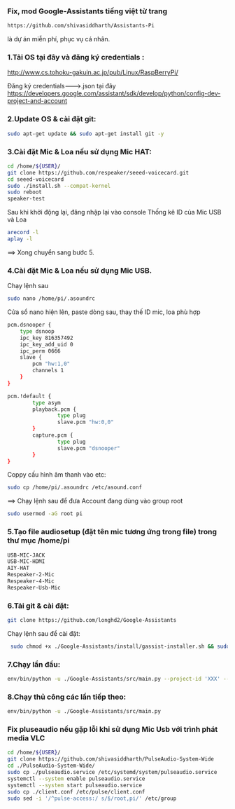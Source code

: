

### Fix, mod Google-Assistants tiếng việt từ trang 
```sh
https://github.com/shivasiddharth/Assistants-Pi
```
là dự án  miễn phí, phục vụ cá nhân.
### 1.Tải OS tại đây và đăng ký credentials :

http://www.cs.tohoku-gakuin.ac.jp/pub/Linux/RaspBerryPi/

Đăng ký credentials--->.json tại đây
https://developers.google.com/assistant/sdk/develop/python/config-dev-project-and-account  

### 2.Update OS & cài đặt git:
```sh
sudo apt-get update && sudo apt-get install git -y
```
### 3.Cài đặt Mic & Loa nếu sử dụng Mic HAT:
```sh
cd /home/${USER}/
git clone https://github.com/respeaker/seeed-voicecard.git
cd seeed-voicecard
sudo ./install.sh --compat-kernel
sudo reboot
speaker-test
```
Sau khi khởi động lại, đăng nhập lại vào console
Thống kê ID của Mic USB và Loa
```sh
arecord -l
aplay -l
```
==> Xong chuyển sang bước 5.
### 4.Cài đặt Mic & Loa nếu sử dụng Mic USB.
Chạy lệnh sau
```sh
sudo nano /home/pi/.asoundrc
```
Cửa sổ nano hiện lên, paste dòng sau, thay thế ID mic, loa phù hợp

```sh
pcm.dsnooper {
    type dsnoop
    ipc_key 816357492
    ipc_key_add_uid 0
    ipc_perm 0666
    slave {
        pcm "hw:1,0"
        channels 1
    }
}

pcm.!default {
        type asym
        playback.pcm {
                type plug
                slave.pcm "hw:0,0"
        }
        capture.pcm {
                type plug
                slave.pcm "dsnooper"
        }
}

```
Coppy cấu hình âm thanh vào etc:
```sh
sudo cp /home/pi/.asoundrc /etc/asound.conf
```
==> Chạy lệnh sau để đưa Account đang dùng  vào group root
```sh
sudo usermod -aG root pi
```
### 5.Tạo file audiosetup (đặt tên mic tương ứng trong file) trong thư mục /home/pi
```sh
USB-MIC-JACK
USB-MIC-HDMI
AIY-HAT
Respeaker-2-Mic
Respeaker-4-Mic
Respeaker-Usb-Mic
```
### 6.Tải git & cài đặt:
```sh
git clone https://github.com/longhd2/Google-Assistants
```
Chạy lệnh sau để cài đặt:
```sh
 sudo chmod +x ./Google-Assistants/install/gassist-installer.sh && sudo  ./Google-Assistants/install/gassist-installer.sh
```
### 7.Chạy lần đầu:
```sh
env/bin/python -u ./Google-Assistants/src/main.py --project-id 'XXX' --device-model-id 'XXX'
```
### 8.Chạy thủ công các lần tiếp theo:
```sh
env/bin/python -u ./Google-Assistants/src/main.py
```
### Fix pluseaudio nếu gặp lỗi khi sử dụng Mic Usb với trình phát media VLC
```sh   
cd /home/${USER}/       
git clone https://github.com/shivasiddharth/PulseAudio-System-Wide       
cd ./PulseAudio-System-Wide/      
sudo cp ./pulseaudio.service /etc/systemd/system/pulseaudio.service    
systemctl --system enable pulseaudio.service       
systemctl --system start pulseaudio.service       
sudo cp ./client.conf /etc/pulse/client.conf        
sudo sed -i '/^pulse-access:/ s/$/root,pi/' /etc/group    
```



